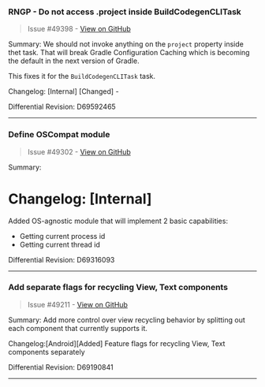 ### RNGP - Do not access .project inside BuildCodegenCLITask

> Issue #49398 - [View on GitHub](https://github.com/facebook/react-native/pull/49398)

Summary:
We should not invoke anything on the `project` property inside thet task.
That will break Gradle Configuration Caching which is becoming the default in the next version of Gradle.

This fixes it for the `BuildCodegenCLITask` task.

Changelog:
[Internal] [Changed] -

Differential Revision: D69592465




---

### Define OSCompat module

> Issue #49302 - [View on GitHub](https://github.com/facebook/react-native/pull/49302)

Summary:
# Changelog: [Internal]

Added OS-agnostic module that will implement 2 basic capabilities:
- Getting current process id
- Getting current thread id

Differential Revision: D69316093




---

### Add separate flags for recycling View, Text components

> Issue #49211 - [View on GitHub](https://github.com/facebook/react-native/pull/49211)

Summary:
Add more control over view recycling behavior by splitting out each component that currently supports it.

Changelog:[Android][Added] Feature flags for recycling View, Text components separately

Differential Revision: D69190841




---

